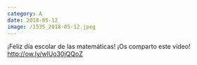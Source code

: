 ```yaml
--- 
category: A 
date: 2018-05-12 
image: /1535_2018-05-12.jpeg 
--- 
```


¡Feliz día escolar de las matemáticas! ¡Os comparto este vídeo! http://ow.ly/wlUo30jQQoZ